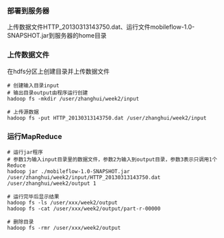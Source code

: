 ### 部署到服务器

上传数据文件HTTP_20130313143750.dat、运行文件mobileflow-1.0-SNAPSHOT.jar到服务器的home目录

### 上传数据文件

在hdfs分区上创建目录并上传数据文件

```
# 创建输入目录input
# 输出目录output由程序运行创建
hadoop fs -mkdir /user/zhanghui/week2/input

# 上传源数据
hadoop fs -put HTTP_20130313143750.dat /user/zhanghui/week2/input
```

### 运行MapReduce

```
# 运行jar程序
# 参数1为输入input目录里的数据文件，参数2为输入到output目录，参数3表示只调用1个Reduce
hadoop jar ./mobileflow-1.0-SNAPSHOT.jar /user/zhanghui/week2/input/HTTP_20130313143750.dat /user/zhanghui/week2/output 1

# 运行完毕后显示结果
hadoop fs -ls /user/xxx/week2/output
hadoop fs -cat /user/xxx/week2/output/part-r-00000

# 删除目录
hadoop fs -rmr /user/xxx/week2/output
```

